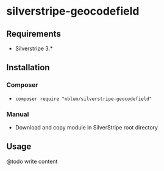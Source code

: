 # silverstripe-geocodefield

## Requirements
* Silverstripe 3.*

## Installation
### Composer
* `composer require "nblum/silverstripe-geocodefield"`

### Manual
* Download and copy module in SilverStripe root directory

## Usage

@todo write content